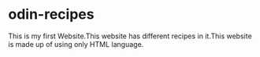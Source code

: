 # odin-recipes
This is my first Website.This website has different recipes in it.This website is made up of using only HTML language.